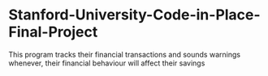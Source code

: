 # Stanford-University-Code-in-Place-Final-Project
This program tracks their financial transactions and sounds warnings whenever, their financial behaviour will affect their savings
